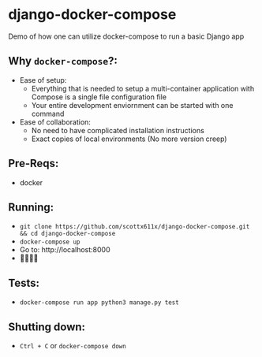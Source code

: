 # django-docker-compose
Demo of how one can utilize docker-compose to run a basic Django app

## Why `docker-compose`?:
- Ease of setup:
  - Everything that is needed to setup a multi-container application with Compose is a single file configuration file
  - Your entire development enviornment can be started with one command
- Ease of collaboration:
  - No need to have complicated installation instructions
  - Exact copies of local environments (No more version creep)

## Pre-Reqs:
- docker

## Running:
- `git clone https://github.com/scottx611x/django-docker-compose.git && cd django-docker-compose`
- `docker-compose up`
- Go to: http://localhost:8000
- 🎉🎊🎊🎉

## Tests:
- `docker-compose run app python3 manage.py test`

## Shutting down:
- `Ctrl + C` or `docker-compose down`
